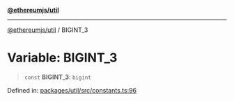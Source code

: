 [**@ethereumjs/util**](../README.md)

***

[@ethereumjs/util](../README.md) / BIGINT\_3

# Variable: BIGINT\_3

> `const` **BIGINT\_3**: `bigint`

Defined in: [packages/util/src/constants.ts:96](https://github.com/ethereumjs/ethereumjs-monorepo/blob/master/packages/util/src/constants.ts#L96)
